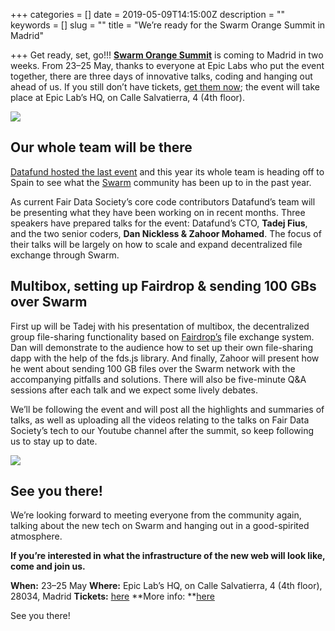 +++
categories = []
date = 2019-05-09T14:15:00Z
description = ""
keywords = []
slug = ""
title = "We’re ready for the Swarm Orange Summit in Madrid"

+++
Get ready, set, go!!! [**Swarm Orange Summit**](https://summit.ethswarm.org/) is coming to Madrid in two weeks. From 23–25 May, thanks to everyone at Epic Labs who put the event together, there are three days of innovative talks, coding and hanging out ahead of us. If you still don’t have tickets, [get them now](https://www.eventbrite.com/e/swarm-orange-summit-madrid-2019-tickets-57378034245?aff=ebdssbdestsearch); the event will take place at Epic Lab’s HQ, on Calle Salvatierra, 4 (4th floor).

![](/uploads/madrid1.png)

## Our whole team will be there

[Datafund hosted the last event](https://blog.datafund.net/the-swarm-is-here-swarm-orange-summit-in-ljubljana-b9eeb292d175) and this year its whole team is heading off to Spain to see what the [Swarm](https://swarm-gateways.net/bzz:/theswarm.eth/) community has been up to in the past year.

As current Fair Data Society’s core code contributors Datafund’s team will be presenting what they have been working on in recent months. Three speakers have prepared talks for the event: Datafund’s CTO, **Tadej Fius**, and the two senior coders, **Dan Nickless & Zahoor Mohamed**. The focus of their talks will be largely on how to scale and expand decentralized file exchange through Swarm.

## Multibox, setting up Fairdrop & sending 100 GBs over Swarm

First up will be Tadej with his presentation of multibox, the decentralized group file-sharing functionality based on [Fairdrop’s](http://fairdrop.xyz) file exchange system. Dan will demonstrate to the audience how to set up their own file-sharing dapp with the help of the fds.js library. And finally, Zahoor will present how he went about sending 100 GB files over the Swarm network with the accompanying pitfalls and solutions. There will also be five-minute Q&A sessions after each talk and we expect some lively debates.

We’ll be following the event and will post all the highlights and summaries of talks, as well as uploading all the videos relating to the talks on Fair Data Society’s tech to our Youtube channel after the summit, so keep following us to stay up to date.

![](/uploads/madrid2.png)

## See you there!

We’re looking forward to meeting everyone from the community again, talking about the new tech on Swarm and hanging out in a good-spirited atmosphere.

**If you’re interested in what the infrastructure of the new web will look like, come and join us.**

**When:** 23–25 May
**Where:** Epic Lab’s HQ, on Calle Salvatierra, 4 (4th floor), 28034, Madrid
**Tickets:** [here](https://www.eventbrite.com/e/swarm-orange-summit-madrid-2019-tickets-57378034245?aff=ebdssbdestsearch)
\**More info: **[here](https://summit.ethswarm.org/)

See you there!